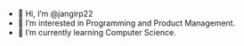 - 👋 Hi, I’m @jangirp22
- 👀 I’m interested in Programming and Product Management.
- 🌱 I’m currently learning Computer Science.

<!---
jangirp22/jangirp22 is a ✨ special ✨ repository because its `README.md` (this file) appears on your GitHub profile.
You can click the Preview link to take a look at your changes.
--->
